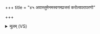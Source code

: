 +++
title = "४५ अवास्तुमेनमस्वगमप्रजसं करोत्यपरापरणो"

+++
<details><summary>मूलम् (VS)</summary>

अ॑वा॒स्तुमे॑न॒मस्व॑ग॒मप्र॑जसं करोत्यपरापर॒णो भ॑वति क्षी॒यते॑ ॥
</details>
